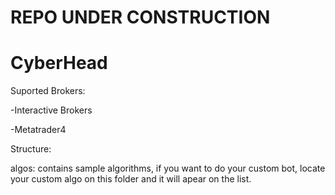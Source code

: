 # REPO UNDER CONSTRUCTION
# CyberHead
Suported Brokers:

-Interactive Brokers

-Metatrader4

Structure:

algos: contains sample algorithms, if you want to do your custom bot, locate your custom algo on this folder and it will apear on the list.
